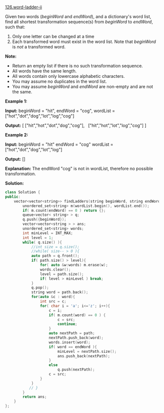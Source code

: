 [126.word-ladder-ii](https://leetcode.com/problems/word-ladder-ii/)  

Given two words (_beginWord_ and _endWord_), and a dictionary's word list, find all shortest transformation sequence(s) from _beginWord_ to _endWord_, such that:

1.  Only one letter can be changed at a time
2.  Each transformed word must exist in the word list. Note that _beginWord_ is _not_ a transformed word.

**Note:**

*   Return an empty list if there is no such transformation sequence.
*   All words have the same length.
*   All words contain only lowercase alphabetic characters.
*   You may assume no duplicates in the word list.
*   You may assume _beginWord_ and _endWord_ are non-empty and are not the same.

**Example 1:**

**Input:**
beginWord = "hit",
endWord = "cog",
wordList = \["hot","dot","dog","lot","log","cog"\]

**Output:**
\[
  \["hit","hot","dot","dog","cog"\],
  \["hit","hot","lot","log","cog"\]
\]

**Example 2:**

**Input:**
beginWord = "hit"
endWord = "cog"
wordList = \["hot","dot","dog","lot","log"\]

**Output:** \[\]

**Explanation:** The endWord "cog" is not in wordList, therefore no possible transformation.  



**Solution:**  

```cpp
class Solution {
public:
    vector<vector<string>> findLadders(string beginWord, string endWord, vector<string>& wordList) {
        unordered_set<string> m(wordList.begin(), wordList.end());
        if( m.count(endWord) == 0 ) return {};
        queue<vector< string> > q;
        q.push({beginWord});
        vector<vector<string > > ans;
        unordered_set<string> words;
        int minLevel = INT_MAX;
        int level = 1;
        while( q.size() ){
            //int size = q.size();
            //while( size-- > 0 ){
            auto path = q.front();
            if( path.size() > level){
                for( auto &w:words) m.erase(w);
                words.clear();
                level = path.size();
                if( level > minLevel ) break;
            }
            q.pop();
            string word = path.back();
            for(auto &c : word){
                int src = c;
                for( char i = 'a'; i<='z'; i++){
                    c = i;
                    if( m.count(word) == 0 ) {
                        c = src;
                        continue;
                    }
                    auto nextPath = path;
                    nextPath.push_back(word);
                    words.insert(word);
                    if( word == endWord ){
                        minLevel = nextPath.size();
                        ans.push_back(nextPath);
                    }
                    else
                        q.push(nextPath);
                    c = src;
                }
            }
           // }
        }
        return ans;
    }
};
```
      